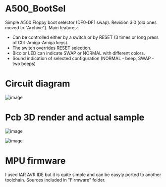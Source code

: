 # A500_BootSel
Simple A500 Floppy boot selector (DF0-DF1 swap).
Revision 3.0 (old ones moved to "Archive").
Main features:
- Can be controlled either by a switch or by RESET (3 times or long press of Ctrl-Amiga-Amiga keys). 
- The switch overrides RESET selection. 
- Bicolor LED can indicate SWAP or NORMAL with different colors. 
- Sound indication of selected configuration  (NORMAL - beep, SWAP - two beeps)

# Circuit diagram

![image](https://github.com/OlegMishin/A500_BootSel/assets/81614352/8c894bfb-adad-4ad5-adfa-43d8f1c22b5a)


# Pcb 3D render and actual sample

![image](https://github.com/OlegMishin/A500_BootSel/assets/81614352/5fff9c96-fcfd-4002-8ff2-18b6dfeb5f9b)

![image](https://github.com/OlegMishin/A500_BootSel/assets/81614352/33181fbf-cae7-44a3-bc28-dbcc9168d84f)


# MPU firmware
I used IAR AVR IDE but it is quite simple and can be easyly ported to another toolchain. 
Sources included in "Firmware" folder.


